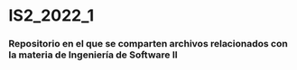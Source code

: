 # IS2_2022_1
### Repositorio en el que se comparten archivos relacionados con la materia de Ingeniería de Software II
